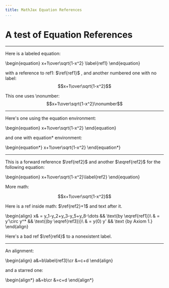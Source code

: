 ```yaml
---
title: MathJax Equation References
...
```


A test of Equation References
=============================

------------------------------------------------------------------------

Here is a labeled equation:

\begin{equation}
x+1\over\sqrt{1-x^2} \label{ref1}
\end{equation}

with a reference to ref1: $\ref{ref1}$ , and another numbered one with no
label: $$x+1\over\sqrt{1-x^2}$$

This one uses \\nonumber:
$$x+1\over\sqrt{1-x^2}\nonumber$$

------------------------------------------------------------------------

Here's one using the equation environment:

\begin{equation}
x+1\over\sqrt{1-x^2}
\end{equation}

and one with equation\*
environment:

\begin{equation*}
x+1\over\sqrt{1-x^2}
\end{equation*}

------------------------------------------------------------------------

This is a forward reference $\ref{ref2}$ and another $\eqref{ref2}$
for the following equation:

\begin{equation}
x+1\over\sqrt{1-x^2}\label{ref2}
\end{equation}

More math:

$$x+1\over\sqrt{1-x^2}$$

Here is a ref inside math:
$\ref{ref2}+1$ and text after it.

\begin{align} 
x& = y_1-y_2+y_3-y_5+y_8-\dots 
&& \text{by \eqref{ref1}}\\ 
& = y'\circ y^* && \text{(by \eqref{ref3})}\\ 
& = y(0) y' && \text {by Axiom 1.} 
\end{align} 

Here's a bad ref $\ref{ref4}$ to a
nonexistent label.

------------------------------------------------------------------------

An alignment:

\begin{align}
a&=b\label{ref3}\cr
&=c+d
\end{align}

and a starred one:

\begin{align*}
a&=b\cr
&=c+d
\end{align*}
